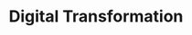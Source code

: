 ---
layout: solution-3
title: Digital Transformation
permalink: /solutions/technology-consulting/digital-transformation
description: "Optimise Your Business with AxOps™ Digital Transformation Solutions"
og_image_url: /assets/img/photos/opengraph/axops-technologies-og-image-v1.jpg
---